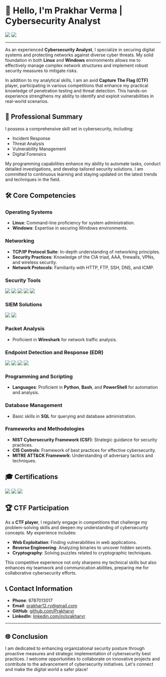 # 👋 Hello, I'm Prakhar Verma | Cybersecurity Analyst
<a href="https://www.linkedin.com/in/prakharvr/"><img src="https://img.shields.io/badge/-LinkedIn-0072b1?&style=for-the-badge&logo=linkedin&logoColor=white" /></a>
<a href="https://github.com/Prakharvr"><img src="https://img.shields.io/badge/-GitHub-181717?&style=for-the-badge&logo=github&logoColor=white" /></a>

---

As an experienced **Cybersecurity Analyst**, I specialize in securing digital systems and protecting networks against diverse cyber threats. My solid foundation in both **Linux** and **Windows** environments allows me to effectively manage complex network structures and implement robust security measures to mitigate risks.

In addition to my analytical skills, I am an avid **Capture The Flag (CTF)** player, participating in various competitions that enhance my practical knowledge of penetration testing and threat detection. This hands-on experience strengthens my ability to identify and exploit vulnerabilities in real-world scenarios.

## 🌟 Professional Summary
I possess a comprehensive skill set in cybersecurity, including:
- Incident Response
- Threat Analysis
- Vulnerability Management
- Digital Forensics

My programming capabilities enhance my ability to automate tasks, conduct detailed investigations, and develop tailored security solutions. I am committed to continuous learning and staying updated on the latest trends and techniques in the field.

## 🛠 Core Competencies

### Operating Systems
- **Linux**: Command-line proficiency for system administration.
- **Windows**: Expertise in securing Windows environments.

### Networking
- **TCP/IP Protocol Suite**: In-depth understanding of networking principles.
- **Security Practices**: Knowledge of the CIA triad, AAA, firewalls, VPNs, and wireless security.
- **Network Protocols**: Familiarity with HTTP, FTP, SSH, DNS, and ICMP.

### Security Tools
<div>
    <img src="https://img.shields.io/badge/Nessus-0A77C2?style=for-the-badge&logo=nessus&logoColor=white" />
    <img src="https://img.shields.io/badge/OpenVAS-1C6D70?style=for-the-badge&logo=openvas&logoColor=white" />
    <img src="https://img.shields.io/badge/Qualys-04A7B5?style=for-the-badge&logo=qualys&logoColor=white" />
    <img src="https://img.shields.io/badge/Metasploit-5B3A4E?style=for-the-badge&logo=metasploit&logoColor=white" />
    <img src="https://img.shields.io/badge/Nmap-0000CC?style=for-the-badge&logo=nmap&logoColor=white" />
</div>

### SIEM Solutions
<div>
    <img src="https://img.shields.io/badge/Splunk-000000?style=for-the-badge&logo=splunk&logoColor=white" />
    <img src="https://img.shields.io/badge/ELK_Stack-005571?style=for-the-badge&logo=elastic&logoColor=white" />
</div>

### Packet Analysis
- Proficient in **Wireshark** for network traffic analysis.

### Endpoint Detection and Response (EDR)
<div>
    <img src="https://img.shields.io/badge/Microsoft_Defender_ATP-4C8A2A?style=for-the-badge&logo=microsoft&logoColor=white" />
    <img src="https://img.shields.io/badge/CrowdStrike_Falcon-6A5B93?style=for-the-badge&logo=crowdstrike&logoColor=white" />
    <img src="https://img.shields.io/badge/SentinelOne-00A3E0?style=for-the-badge&logo=sentinelone&logoColor=white" />
    <img src="https://img.shields.io/badge/Carbon_Black-00A3E0?style=for-the-badge&logo=carbonblack&logoColor=white" />
</div>

### Programming and Scripting
- **Languages**: Proficient in **Python**, **Bash**, and **PowerShell** for automation and analysis.

### Database Management
- Basic skills in **SQL** for querying and database administration.

### Frameworks and Methodologies
- **NIST Cybersecurity Framework (CSF)**: Strategic guidance for security practices.
- **CIS Controls**: Framework of best practices for effective cybersecurity.
- **MITRE ATT&CK Framework**: Understanding of adversary tactics and techniques.

## 🎓 Certifications
<div>
    <img src="https://img.shields.io/badge/CompTIA_CySA%2B-FF0000?style=for-the-badge&logo=compTIA&logoColor=white" />
    <img src="https://img.shields.io/badge/Google_Cybersecurity_Professional-4285F4?style=for-the-badge&logo=google&logoColor=white" />
    <img src="https://img.shields.io/badge/Practical_Ethical_Hacking_TCM_Security-000000?style=for-the-badge&logo=tcmsecurity&logoColor=white" />
</div>

## 🏆 CTF Participation
As a **CTF player**, I regularly engage in competitions that challenge my problem-solving skills and deepen my understanding of cybersecurity concepts. My experience includes:
- **Web Exploitation**: Finding vulnerabilities in web applications.
- **Reverse Engineering**: Analyzing binaries to uncover hidden secrets.
- **Cryptography**: Solving puzzles related to cryptographic techniques.

This competitive experience not only sharpens my technical skills but also enhances my teamwork and communication abilities, preparing me for collaborative cybersecurity efforts.

## 📞 Contact Information
- **Phone**: 8787013017
- **Email**: prakhar12.rv@gmail.com
- **GitHub**: [github.com/Prakharvr](https://github.com/Prakharvr)
- **LinkedIn**: [linkedin.com/in/prakharvr](https://www.linkedin.com/in/prakharvr)

---

## 🌐 Conclusion
I am dedicated to enhancing organizational security posture through proactive measures and strategic implementation of cybersecurity best practices. I welcome opportunities to collaborate on innovative projects and contribute to the advancement of cybersecurity initiatives. Let's connect and make the digital world a safer place!
